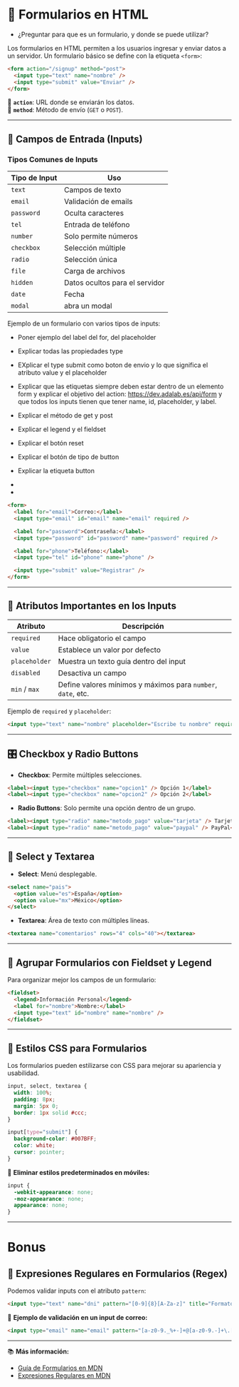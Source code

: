 # 📝 Formularios en HTML

- ¿Preguntar para que es un formulario, y donde se puede utilizar?


Los formularios en HTML permiten a los usuarios ingresar y enviar datos a un servidor. Un formulario básico se define con la etiqueta `<form>`:

```html
<form action="/signup" method="post">
  <input type="text" name="nombre" />
  <input type="submit" value="Enviar" />
</form>
```

🔹 **`action`**: URL donde se enviarán los datos.  
🔹 **`method`**: Método de envío (`GET` o `POST`).  

---

## 🔹 Campos de Entrada (Inputs)

### **Tipos Comunes de Inputs**
| Tipo de Input  | Uso |
|---------------|-----|
| `text`       | Campos de texto |
| `email`      | Validación de emails |
| `password`   | Oculta caracteres |
| `tel`        | Entrada de teléfono |
| `number`     | Solo permite números |
| `checkbox`   | Selección múltiple |
| `radio`      | Selección única |
| `file`       | Carga de archivos |
| `hidden`     | Datos ocultos para el servidor |
| `date`       | Fecha |
| `modal`      | abra un modal |

Ejemplo de un formulario con varios tipos de inputs:
- Poner ejemplo del label del for, del placeholder
- Explicar todas las propiedades type
- EXplicar el type submit como boton de envio y lo que significa el atributo value y el placeholder
- Explicar que las etiquetas siempre deben estar dentro de un elemento form y explicar el objetivo del action: https://dev.adalab.es/api/form y que todos los inputs tienen que tener name, id, placeholder, y label.
- Explicar el método de get y post 
- Explicar el legend y el fieldset
- Explicar el botón reset
- Explicar el botón de tipo de button 
- Explicar la etiqueta button

- 
- 

```html
<form>
  <label for="email">Correo:</label>
  <input type="email" id="email" name="email" required />

  <label for="password">Contraseña:</label>
  <input type="password" id="password" name="password" required />

  <label for="phone">Teléfono:</label>
  <input type="tel" id="phone" name="phone" />

  <input type="submit" value="Registrar" />
</form>
```
---

## 🎯 **Atributos Importantes en los Inputs**

| Atributo  | Descripción |
|-----------|------------|
| `required` | Hace obligatorio el campo |
| `value` | Establece un valor por defecto |
| `placeholder` | Muestra un texto guía dentro del input |
| `disabled` | Desactiva un campo |
| `min` / `max` | Define valores mínimos y máximos para `number`, `date`, etc. |

Ejemplo de `required` y `placeholder`:

```html
<input type="text" name="nombre" placeholder="Escribe tu nombre" required />
```

---

## 🎛 **Checkbox y Radio Buttons**

- **Checkbox**: Permite múltiples selecciones.

```html
<label><input type="checkbox" name="opcion1" /> Opción 1</label>
<label><input type="checkbox" name="opcion2" /> Opción 2</label>
```

- **Radio Buttons**: Solo permite una opción dentro de un grupo.

```html
<label><input type="radio" name="metodo_pago" value="tarjeta" /> Tarjeta</label>
<label><input type="radio" name="metodo_pago" value="paypal" /> PayPal</label>
```

---

## 📜 **Select y Textarea**

- **Select**: Menú desplegable.

```html
<select name="pais">
  <option value="es">España</option>
  <option value="mx">México</option>
</select>
```

- **Textarea**: Área de texto con múltiples líneas.

```html
<textarea name="comentarios" rows="4" cols="40"></textarea>
```

---

## 📂 **Agrupar Formularios con Fieldset y Legend**

Para organizar mejor los campos de un formulario:

```html
<fieldset>
  <legend>Información Personal</legend>
  <label for="nombre">Nombre:</label>
  <input type="text" id="nombre" name="nombre" />
</fieldset>
```

---

## 🎨 **Estilos CSS para Formularios**

Los formularios pueden estilizarse con CSS para mejorar su apariencia y usabilidad.

```css
input, select, textarea {
  width: 100%;
  padding: 8px;
  margin: 5px 0;
  border: 1px solid #ccc;
}

input[type="submit"] {
  background-color: #007BFF;
  color: white;
  cursor: pointer;
}
```

📌 **Eliminar estilos predeterminados en móviles:**

```css
input {
  -webkit-appearance: none;
  -moz-appearance: none;
  appearance: none;
}
```

---

# Bonus

## 🔢 **Expresiones Regulares en Formularios (Regex)**

Podemos validar inputs con el atributo `pattern`:

```html
<input type="text" name="dni" pattern="[0-9]{8}[A-Za-z]" title="Formato: 8 números seguidos de una letra" required />
```

🔹 **Ejemplo de validación en un input de correo:**

```html
<input type="email" name="email" pattern="[a-z0-9._%+-]+@[a-z0-9.-]+\.[a-z]{2,}$" title="Introduce un email válido" required />
```

---
📚 **Más información:**  
- [Guía de Formularios en MDN](https://developer.mozilla.org/es/docs/Web/HTML/Element/form)  
- [Expresiones Regulares en MDN](https://developer.mozilla.org/en-US/docs/Web/JavaScript/Guide/Regular_Expressions)  
